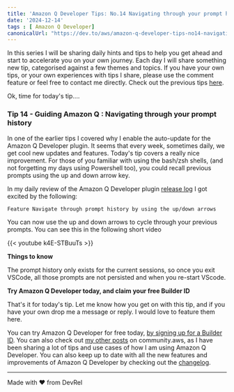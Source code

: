```yaml
---
title: 'Amazon Q Developer Tips: No.14 Navigating through your prompt history'
date: '2024-12-14'
tags : [ Amazon Q Developer]
canonicalUrl: "https://dev.to/aws/amazon-q-developer-tips-no14-navigating-through-your-prompt-history-3mel"
---
```


In this series I will be sharing daily hints and tips to help you get ahead and start to accelerate you on your own journey. Each day I will share something new tip, categorised against a few themes and topics. If you have your own tips, or your own experiences with tips I share, please use the comment feature or feel free to contact me directly. Check out the previous tips [here](https://dev.to/aws/amazon-q-developer-tips-no13-generating-perfect-functions-h1i).

Ok, time for today's tip....

### Tip 14 - Guiding Amazon Q : Navigating through your prompt history

In one of the earlier tips I covered why I enable the auto-update for the Amazon Q Developer plugin. It seems that every week, sometimes daily, we get cool new updates and features. Today's tip covers a really nice improvement. For those of you familiar with using the bash/zsh shells, (and not forgetting my days using Powershell too), you could recall previous prompts using the up and down arrow key.

In my daily review of the Amazon Q Developer plugin [release log](https://github.com/aws/aws-toolkit-vscode/releases) I got excited by the following:

```
Feature Navigate through prompt history by using the up/down arrows
```

You can now use the up and down arrows to cycle through your previous prompts. You can see this in the following short video

{{< youtube k4E-STBuuTs >}}

**Things to know**

The prompt history only exists for the current sessions, so once you exit VSCode, all those prompts are not persisted and when you re-start VScode.


**Try Amazon Q Developer today, and claim your free Builder ID**

That's it for today's tip. Let me know how you get on with this tip, and if you have your own drop me a message or reply. I would love to feature them here.

You can try Amazon Q Developer for free today, [by signing up for a Builder ID](https://community.aws/builderid?trk=34e0ecce-8101-42c4-840a-fe6170420294&sc_channel=el). You can also check out [my other posts](https://community.aws/@ricsueaws) on community.aws, as I have been sharing a lot of tips and use cases of how I am using Amazon Q Developer. You can also keep up to date with all the new features and improvements of Amazon Q Developer by checking out the [changelog](https://aws-oss.beachgeek.co.uk/40i).


---
Made with ♥ from DevRel
